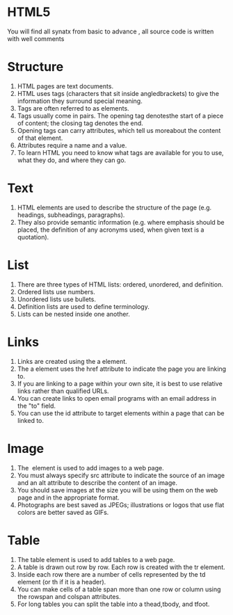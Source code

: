 # HTML5
You will find all synatx from basic to advance , all source code is written with well comments 

# Structure
1. HTML pages are text documents.
2. HTML uses tags (characters that sit inside angledbrackets) to give the information they surround special meaning.
3. Tags are often referred to as elements.
4. Tags usually come in pairs. The opening tag denotesthe start of a piece of content; the closing tag denotes the end.
5. Opening tags can carry attributes, which tell us moreabout the content of that element.
6. Attributes require a name and a value.
7. To learn HTML you need to know what tags are available for you to use, what they do, and where they can go.

# Text
1. HTML elements are used to describe the structure of the page (e.g. headings, subheadings, paragraphs).
2. They also provide semantic information (e.g. where emphasis should be placed, the definition of any acronyms used, when given text is a quotation).

# List
1. There are three types of HTML lists: ordered, unordered, and definition.
2. Ordered lists use numbers.
3. Unordered lists use bullets.
4. Definition lists are used to define terminology.
5. Lists can be nested inside one another.

# Links
1. Links are created using the a element.
2. The a element uses the href attribute to indicate the page you are linking to.
3. If you are linking to a page within your own site, it is best to use relative links rather than qualified URLs.
4. You can create links to open email programs with an email address in the "to" field.
5. You can use the id attribute to target elements within a page that can be linked to.

# Image
1. The <img> element is used to add images to a web page.
2. You must always specify src attribute to indicate the source of an image and an alt attribute to describe the content of an image.
3. You should save images at the size you will be using them on the web page and in the appropriate format.
4. Photographs are best saved as JPEGs; illustrations or logos that use flat colors are better saved as GIFs.

# Table
1. The table element is used to add tables to a web page.
2. A table is drawn out row by row. Each row is created with the tr element.
3. Inside each row there are a number of cells represented by the td element (or th if it is a header).
4. You can make cells of a table span more than one row or column using the rowspan and colspan attributes.
5. For long tables you can split the table into a thead,tbody, and tfoot.



